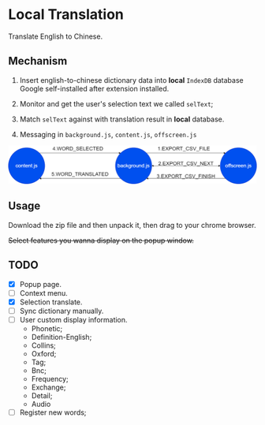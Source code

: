 # Local Translation

Translate English to Chinese.

## Mechanism

1. Insert english-to-chinese dictionary data into **local** `IndexDB` database Google self-installed after extension installed.

2. Monitor and get the user's selection text we called `selText`;

3. Match `selText` against with translation result in **local** database.

4. Messaging in `background.js`, `content.js`, `offscreen.js`

![message_mechanism](./docs/messaging_mechanism.png)

## Usage

Download the zip file and then unpack it, then drag to your chrome browser.

~~Select features you wanna display on the popup window.~~

## TODO

- [x] Popup page.
- [ ] Context menu.
- [x] Selection translate.
- [ ] Sync dictionary manually.
- [ ] User custom display information.
  - Phonetic;
  - Definition-English;
  - Collins;
  - Oxford;
  - Tag;
  - Bnc;
  - Frequency;
  - Exchange;
  - Detail;
  - Audio
- [ ] Register new words;
